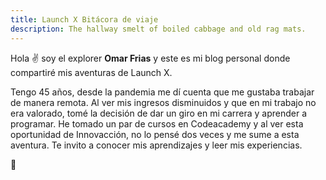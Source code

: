 ```yaml
---
title: Launch X Bitácora de viaje
description: The hallway smelt of boiled cabbage and old rag mats.
---
```


Hola ✌️  soy el explorer **Omar Frias** y este es mi blog personal donde compartiré mis aventuras de Launch X.

Tengo 45 años, desde la pandemia me dí cuenta que me gustaba trabajar de manera remota. Al ver mis ingresos disminuidos y que en mi trabajo no era valorado, tomé la decisión de dar un giro en mi carrera y aprender a programar.
He tomado un par de cursos en Codeacademy y al ver esta oportunidad de Innovacción, no lo pensé dos veces y me sume a esta aventura.
Te invito a conocer mis aprendizajes y leer mis experiencias.

🚀

